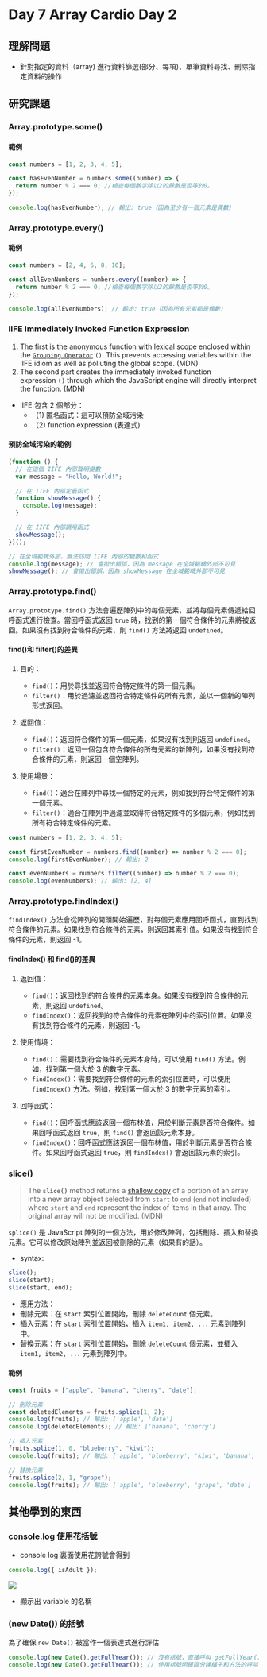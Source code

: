 # Day 7 Array Cardio Day 2

## 理解問題

- 針對指定的資料（array) 進行資料篩選(部分、每項)、單筆資料尋找、刪除指定資料的操作

## 研究課題

### Array.prototype.some()

#### 範例

```javascript
const numbers = [1, 2, 3, 4, 5];

const hasEvenNumber = numbers.some((number) => {
  return number % 2 === 0; //檢查每個數字除以2的餘數是否等於0。
});

console.log(hasEvenNumber); // 輸出: true（因為至少有一個元素是偶數）
```

### Array.prototype.every()

#### 範例

```javascript
const numbers = [2, 4, 6, 8, 10];

const allEvenNumbers = numbers.every((number) => {
  return number % 2 === 0; //檢查每個數字除以2的餘數是否等於0。
});

console.log(allEvenNumbers); // 輸出: true（因為所有元素都是偶數）
```

### IIFE Immediately Invoked Function Expression

1. The first is the anonymous function with lexical scope enclosed within the [`Grouping Operator`](https://developer.mozilla.org/en-US/docs/Web/JavaScript/Reference/Operators/Grouping) `()`. This prevents accessing variables within the IIFE idiom as well as polluting the global scope. (MDN)
2. The second part creates the immediately invoked function expression `()` through which the JavaScript engine will directly interpret the function. (MDN)

- IIFE 包含 2 個部分：
  - （1) 匿名函式：這可以預防全域污染
  - （2) function expression (表達式)

#### 預防全域污染的範例

```javascript
(function () {
  // 在這個 IIFE 內部聲明變數
  var message = "Hello, World!";

  // 在 IIFE 內部定義函式
  function showMessage() {
    console.log(message);
  }

  // 在 IIFE 內部調用函式
  showMessage();
})();

// 在全域範疇外部，無法訪問 IIFE 內部的變數和函式
console.log(message); // 會拋出錯誤，因為 message 在全域範疇外部不可見
showMessage(); // 會拋出錯誤，因為 showMessage 在全域範疇外部不可見
```

### Array.prototype.find()

`Array.prototype.find()` 方法會遍歷陣列中的每個元素，並將每個元素傳遞給回呼函式進行檢查。當回呼函式返回 `true` 時，找到的第一個符合條件的元素將被返回。如果沒有找到符合條件的元素，則 `find()` 方法將返回 `undefined`。

#### find()和 filter()的差異

1. 目的：

   - `find()`：用於尋找並返回符合特定條件的第一個元素。
   - `filter()`：用於過濾並返回符合特定條件的所有元素，並以一個新的陣列形式返回。

2. 返回值：

   - `find()`：返回符合條件的第一個元素，如果沒有找到則返回 `undefined`。
   - `filter()`：返回一個包含符合條件的所有元素的新陣列，如果沒有找到符合條件的元素，則返回一個空陣列。

3. 使用場景：

   - `find()`：適合在陣列中尋找一個特定的元素，例如找到符合特定條件的第一個元素。
   - `filter()`：適合在陣列中過濾並取得符合特定條件的多個元素，例如找到所有符合特定條件的元素。

```javascript
const numbers = [1, 2, 3, 4, 5];

const firstEvenNumber = numbers.find((number) => number % 2 === 0);
console.log(firstEvenNumber); // 輸出: 2

const evenNumbers = numbers.filter((number) => number % 2 === 0);
console.log(evenNumbers); // 輸出: [2, 4]
```

### Array.prototype.findIndex()

`findIndex()` 方法會從陣列的開頭開始遍歷，對每個元素應用回呼函式，直到找到符合條件的元素。如果找到符合條件的元素，則返回其索引值。如果沒有找到符合條件的元素，則返回 -1。

#### findIndex() 和 find()的差異

1. 返回值：

   - `find()`：返回找到的符合條件的元素本身。如果沒有找到符合條件的元素，則返回 `undefined`。
   - `findIndex()`：返回找到的符合條件的元素在陣列中的索引位置。如果沒有找到符合條件的元素，則返回 -1。

2. 使用情境：

   - `find()`：需要找到符合條件的元素本身時，可以使用 `find()` 方法。例如，找到第一個大於 3 的數字元素。
   - `findIndex()`：需要找到符合條件的元素的索引位置時，可以使用 `findIndex()` 方法。例如，找到第一個大於 3 的數字元素的索引。

3. 回呼函式：

   - `find()`：回呼函式應該返回一個布林值，用於判斷元素是否符合條件。如果回呼函式返回 `true`，則 `find()` 會返回該元素本身。
   - `findIndex()`：回呼函式應該返回一個布林值，用於判斷元素是否符合條件。如果回呼函式返回 `true`，則 `findIndex()` 會返回該元素的索引。

### slice()

> The **`slice()`** method returns a [shallow copy](https://developer.mozilla.org/en-US/docs/Glossary/Shallow_copy) of a portion of an array into a new array object selected from `start` to `end` (`end` not included) where `start` and `end` represent the index of items in that array. The original array will not be modified. (MDN)

`splice()` 是 JavaScript 陣列的一個方法，用於修改陣列，包括刪除、插入和替換元素。它可以修改原始陣列並返回被刪除的元素（如果有的話）。

- syntax:

```javascript
slice();
slice(start);
slice(start, end);
```

- 應用方法：
- 刪除元素：在 `start` 索引位置開始，刪除 `deleteCount` 個元素。
- 插入元素：在 `start` 索引位置開始，插入 `item1, item2, ...` 元素到陣列中。
- 替換元素：在 `start` 索引位置開始，刪除 `deleteCount` 個元素，並插入 `item1, item2, ...` 元素到陣列中。

#### 範例

```javascript
const fruits = ["apple", "banana", "cherry", "date"];

// 刪除元素
const deletedElements = fruits.splice(1, 2);
console.log(fruits); // 輸出: ['apple', 'date']
console.log(deletedElements); // 輸出: ['banana', 'cherry']

// 插入元素
fruits.splice(1, 0, "blueberry", "kiwi");
console.log(fruits); // 輸出: ['apple', 'blueberry', 'kiwi', 'banana', 'cherry', 'date']

// 替換元素
fruits.splice(2, 1, "grape");
console.log(fruits); // 輸出: ['apple', 'blueberry', 'grape', 'date']
```

## 其他學到的東西

### console.log 使用花括號

- console log 裏面使用花誇號會得到

```javascript
console.log({ isAdult });
```

![](https://i.imgur.com/ti86F0y.png)

- 顯示出 variable 的名稱

### (new Date()) 的括號

為了確保 `new Date()` 被當作一個表達式進行評估

```javascript
console.log(new Date().getFullYear()); // 沒有括號，直接呼叫 getFullYear()
console.log(new Date().getFullYear()); // 使用括號明確區分建構子和方法的呼叫
```
